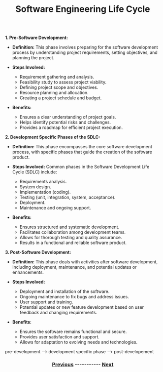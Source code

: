  <div align=center> <h1>Software Engineering Life Cycle </h1> </div>
<br />
<br /> 

**1. Pre-Software Development:**
   - **Definition:** This phase involves preparing for the software development process by understanding project requirements, setting objectives, and planning the project.

   - **Steps Involved:**
     - Requirement gathering and analysis.
     - Feasibility study to assess project viability.
     - Defining project scope and objectives.
     - Resource planning and allocation.
     - Creating a project schedule and budget.

   - **Benefits:**
     - Ensures a clear understanding of project goals.
     - Helps identify potential risks and challenges.
     - Provides a roadmap for efficient project execution.

**2. Development Specific Phases of the SDLC:**
   - **Definition:** This phase encompasses the core software development process, with specific phases that guide the creation of the software product.

   - **Steps Involved:** Common phases in the Software Development Life Cycle (SDLC) include:
     - Requirements analysis.
     - System design.
     - Implementation (coding).
     - Testing (unit, integration, system, acceptance).
     - Deployment.
     - Maintenance and ongoing support.

   - **Benefits:**
     - Ensures structured and systematic development.
     - Facilitates collaboration among development teams.
     - Allows for thorough testing and quality assurance.
     - Results in a functional and reliable software product.

**3. Post-Software Development:**
   - **Definition:** This phase deals with activities after software development, including deployment, maintenance, and potential updates or enhancements.

   - **Steps Involved:**
     - Deployment and installation of the software.
     - Ongoing maintenance to fix bugs and address issues.
     - User support and training.
     - Potential updates or new feature development based on user feedback and changing requirements.

   - **Benefits:**
     - Ensures the software remains functional and secure.
     - Provides user satisfaction and support.
     - Allows for adaptation to evolving needs and technologies.


pre-development --> development specific phase --> post-developement


<div align=center> <h3>
  
  [Previous](https://github.com/KKBUGHUNTER/Software_Development/blob/main/Introduction.md)  -----------  [Next](https://github.com/KKBUGHUNTER/Software_Development/blob/main/Methodologies_paradigm_and_practices.md)
  
  </p3> </div>
<br />
